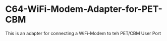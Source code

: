 # C64-WiFi-Modem-Adapter-for-PET-CBM
This is an adapter for connecting a WiFi-Modem to teh PET/CBM User Port

